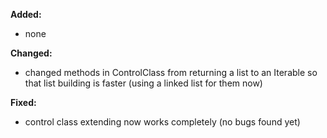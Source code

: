 **Added:**
* none

**Changed:**
* changed methods in ControlClass from returning a list to an Iterable so that list building is faster (using a linked list for them now)

**Fixed:**
* control class extending now works completely (no bugs found yet)
